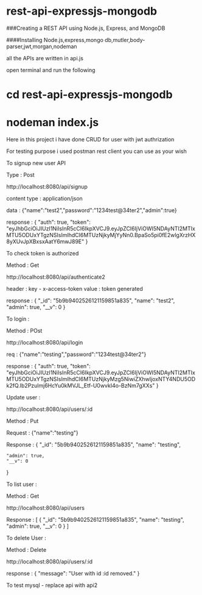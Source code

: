 # rest-api-expressjs-mongodb

###Creating a REST API using Node.js, Express, and MongoDB

####Installing Node.js,express,mongo db,mutler,body-parser,jwt,morgan,nodeman

all the APIs are written in api.js

open terminal and run the following

# cd rest-api-expressjs-mongodb
# nodeman index.js


Here in this project i have done CRUD for user with jwt authrization

For testing purpose i used postman rest client you can use as your wish

To signup new user API

Type : Post

http://localhost:8080/api/signup

content type : application/json

data : {"name":"test2","password":"1234test@34ter2","admin":true}

response : {
    "auth": true,
    "token": "eyJhbGciOiJIUzI1NiIsInR5cCI6IkpXVCJ9.eyJpZCI6IjViOWI5NDAyNTI2MTIxMTU5ODUxYTgzNSIsImlhdCI6MTUzNjkyMjYyNn0.BpaSo5pi0fE2wlgXrzHX8yXUvJpXBxsxAatY6mwJ89E"
}

To check token is authorized 

Method : Get

http://localhost:8080/api/authenticate2

header : key - x-access-token value : token generated

response : {
    "_id": "5b9b9402526121159851a835",
    "name": "test2",
    "admin": true,
    "__v": 0
}

To login : 

Method : POst

http://localhost:8080/api/login

req : {"name":"testing","password":"1234test@34ter2"}

response : {
    "auth": true,
    "token": "eyJhbGciOiJIUzI1NiIsInR5cCI6IkpXVCJ9.eyJpZCI6IjViOWI5NDAyNTI2MTIxMTU5ODUxYTgzNSIsImlhdCI6MTUzNjkyMzg5NiwiZXhwIjoxNTY4NDU5ODk2fQ.Ib2Pzulmj6HcYu0kMVJL_Etf-U0wvkI4o-BzNm7gXXs"
}

Update user : 

http://localhost:8080/api/users/:id

Method : Put

Request : {"name":"testing"}

Response : {
    "_id": "5b9b9402526121159851a835",
    "name": "testing",
   
    "admin": true,
    "__v": 0
}

To list user : 

Method : Get 

http://localhost:8080/api/users

Response : [
    {
        "_id": "5b9b9402526121159851a835",
        "name": "testing",
        "admin": true,
        "__v": 0
    }
]

To delete User : 

Method : Delete 

http://localhost:8080/api/users/:id

response : {
    "message": "User with id :id removed."
}



To test mysql - replace api with api2

